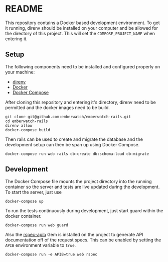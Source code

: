 # README

This repository contains a Docker based development environment. To get it
running, direnv should be installed on your computer and be allowed for the
directory of this project. This will set the `COMPOSE_PROJECT_NAME` when
entering it.

## Setup

The following components need to be installed and configured properly on your
machine:

* [direnv](https://direnv.net/)
* [Docker](https://www.docker.com/)
* [Docker Compose](https://docs.docker.com/compose/)

After cloning this repository and entering it's directory, direnv need to be
permitted and the docker images need to be build.

```
git clone git@github.com:emberwatch/emberwatch-rails.git
cd emberwatch-rails
direnv allow
docker-compose build
```

Then rails can be used to create and migrate the database and the development
setup can then be span up using Docker Compose.

```
docker-compose run web rails db:create db:schema:load db:migrate
```

## Development

The Docker Compose file mounts the project directory into the running container
so the server and tests are live updated during the development. To start the
server, just use

```
docker-compose up
```

To run the tests continuously during development, just start guard within the
docker container.

```
docker-compose run web guard
```

Also the [rspec-apib](https://github.com/spieker/rspec-apib) Gem is installed on
the project to generate API documentation off of the request specs. This can be
enabled by setting the `APIB` environment variable to `true`.

```
docker-compose run -e APIB=true web rspec
```
